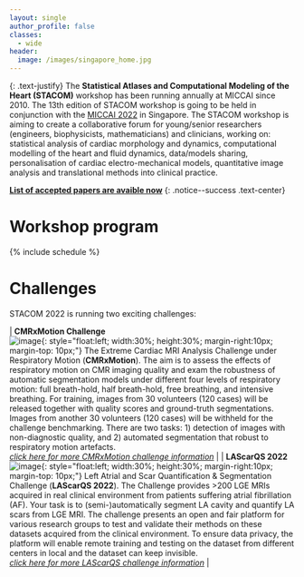 ```yaml
---
layout: single
author_profile: false
classes:
  - wide
header:
  image: /images/singapore_home.jpg
---
```


{: .text-justify}
The **Statistical Atlases and Computational Modeling of the Heart (STACOM)** workshop has been running annually at MICCAI since 2010. The 13th edition of STACOM workshop is going to be held in conjunction with the [MICCAI 2022](https://conferences.miccai.org/2022/en/) in Singapore. The STACOM workshop is aiming to create a collaborative forum for young/senior researchers (engineers, biophysicists, mathematicians) and clinicians, working on: statistical analysis of cardiac morphology and dynamics, computational modelling of the heart and fluid dynamics, data/models sharing, personalisation of cardiac electro-mechanical models, quantitative image analysis and translational methods into clinical practice.

**[List of accepted papers are avaible now](/stacom2022/papers)**
{: .notice--success .text-center}

# Workshop program

{% include schedule %}

# Challenges

STACOM 2022 is running two exciting challenges:

| **CMRxMotion Challenge**<br>![image](http://cmr.miccai.cloud/wp-content/uploads/2022/04/breath-hold-3-768x501.png){: style="float:left; width:30%; height:30%; margin-right:10px; margin-top: 10px;"} The Extreme Cardiac MRI Analysis Challenge under Respiratory Motion (**CMRxMotion**). The aim is to assess the effects of respiratory motion on CMR imaging quality and exam the robustness of automatic segmentation models under different four levels of respiratory motion: full breath-hold, half breath-hold, free breathing, and intensive breathing. For training, images from 30 volunteers (120 cases) will be released together with quality scores and ground-truth segmentations. Images from another 30 volunteers (120 cases) will be withheld for the challenge benchmarking. There are two tasks: 1) detection of images with non-diagnostic quality, and 2) automated segmentation that robust to respiratory motion artefacts.<br>*<a href="http://cmr.miccai.cloud/" target="_blank">click here for more CMRxMotion challenge information</a>* |
| **LAScarQS 2022**<br>![image](https://zmiclab.github.io/projects/lascarqs22/images/task.png){: style="float:left; width:30%; height:30%; margin-right:10px; margin-top: 10px;"} Left Atrial and Scar Quantification & Segmentation Challenge (**LAScarQS 2022**). The Challenge provides >200 LGE MRIs acquired in real clinical environment from patients suffering atrial fibrillation (AF). Your task is to (semi-)automatically segment LA cavity and quantify LA scars from LGE MRI. The challenge presents an open and fair platform for various research groups to test and validate their methods on these datasets acquired from the clinical environment. To ensure data privacy, the platform will enable remote training and testing on the dataset from different centers in local and the dataset can keep invisible.<br>*<a href="https://zmiclab.github.io/projects/lascarqs22/" target="_blank">click here for more LAScarQS challenge information</a>* |
